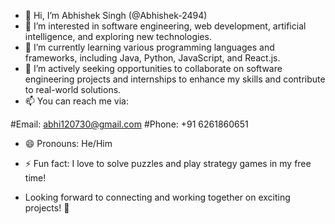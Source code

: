 - 👋 Hi, I’m Abhishek Singh (@Abhishek-2494)
- 👀 I’m interested in software engineering, web development, artificial intelligence, and exploring new technologies.
- 🌱 I’m currently learning various programming languages and frameworks, including Java, Python, JavaScript, and React.js.
- 💼 I’m actively seeking opportunities to collaborate on software engineering projects and internships to enhance my skills and contribute to real-world solutions.
- 📫 You can reach me via:

#Email: abhi120730@gmail.com
#Phone: +91 6261860651

- 😄 Pronouns: He/Him
- ⚡ Fun fact:  I love to solve puzzles and play strategy games in my free time!
  
-  Looking forward to connecting and working together on exciting projects! 🚀

<!---
Abhishek-2494/Abhishek-2494 is a ✨ special ✨ repository because its `README.md` (this file) appears on your GitHub profile.
You can click the Preview link to take a look at your changes.
--->
